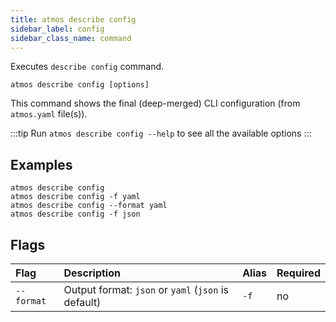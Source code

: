 ```yaml
---
title: atmos describe config
sidebar_label: config
sidebar_class_name: command
---
```


Executes `describe config` command.

```shell
atmos describe config [options]
```

This command shows the final (deep-merged) CLI configuration (from `atmos.yaml` file(s)).

:::tip
Run `atmos describe config --help` to see all the available options
:::

## Examples

```shell
atmos describe config
atmos describe config -f yaml
atmos describe config --format yaml
atmos describe config -f json
```

## Flags

| Flag        | Description                                         | Alias | Required |
|:------------|:----------------------------------------------------|:------|:---------|
| `--format`  | Output format: `json` or `yaml` (`json` is default) | `-f`  | no       |

